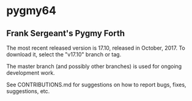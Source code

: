 # pygmy64
## Frank Sergeant's Pygmy Forth

The most recent released version is 17.10, released in October, 2017.  To download it, select the "v17.10" branch or tag.

The master branch (and possibly other branches) is used for ongoing development work.

See CONTRIBUTIONS.md for suggestions on how to report bugs, fixes, suggestions, etc.

